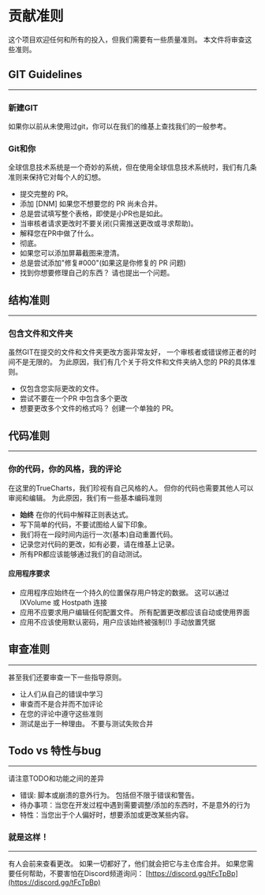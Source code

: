 # 贡献准则

这个项目欢迎任何和所有的投入，但我们需要有一些质量准则。 本文件将审查这些准则。

## GIT Guidelines

---

### 新建GIT

如果你以前从未使用过git，你可以在我们的维基上查找我们的一般参考。

### Git和你

全球信息技术系统是一个奇妙的系统，但在使用全球信息技术系统时，我们有几条准则来保持它对每个人的幻想。

- 提交完整的 PR。
- 添加 [DNM] 如果您不想要您的 PR 尚未合并。
- 总是尝试填写整个表格，即使是小PR也是如此。
- 当审核者请求更改时不要关闭(只需推送更改或寻求帮助)。
- 解释您在PR中做了什么。
- 彻底。
- 如果您可以添加屏幕截图来澄清。
- 总是尝试添加"修复#000"(如果这是你修复的 PR 问题)
- 找到你想要修理自己的东西？ 请也提出一个问题。

## 结构准则

---

### 包含文件和文件夹

虽然GIT在提交的文件和文件夹更改方面非常友好， 一个审核者或错误修正者的时间不是无限的。 为此原因，我们有几个关于将文件和文件夹纳入您的 PR的具体准则。

- 仅包含您实际更改的文件。
- 尝试不要在一个PR 中包含多个更改
- 想要更改多个文件的格式吗？ 创建一个单独的 PR。

## 代码准则

---

### 你的代码，你的风格，我的评论

在这里的TrueCharts，我们珍视有自己风格的人。 但你的代码也需要其他人可以审阅和编辑。 为此原因，我们有一些基本编码准则

- **始终** 在你的代码中解释正则表达式。
- 写下简单的代码，不要试图给人留下印象。
- 我们将在一段时间内运行一次(基本)自动重置代码。
- 记录您对代码的更改，如有必要，请在维基上记录。
- 所有PR都应该能够通过我们的自动测试。

#### 应用程序要求

- 应用程序应始终在一个持久的位置保存用户特定的数据。 这可以通过 IXVolume 或 Hostpath 连接
- 应用不应要求用户编辑任何配置文件。 所有配置更改都应该自动或使用界面
- 应用不应该使用默认密码，用户应该始终被强制(!) 手动放置凭据

## 审查准则

---

甚至我们还要审查一下一些指导原则。

- 让人们从自己的错误中学习
- 审查而不是合并而不加评论
- 在您的评论中遵守这些准则
- 测试是出于一种理由。 不要与测试失败合并

## Todo vs 特性与bug

---

请注意TODO和功能之间的差异

- 错误: 脚本或崩溃的意外行为。 包括但不限于错误和警告。
- 待办事项：当您在开发过程中遇到需要调整/添加的东西时，不是意外的行为
- 特性：当您出于个人偏好时，想要添加或更改某些内容。

### 就是这样！

---

有人会前来查看更改。 如果一切都好了，他们就会把它与主仓库合并。 如果您需要任何帮助，不要害怕在Discord频道询问： [https://discord.gg/tFcTpBp](https://discord.gg/tFcTpBp)
